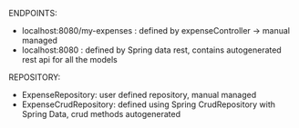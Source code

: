 ENDPOINTS:
- localhost:8080/my-expenses : defined by expenseController -> manual managed
- localhost:8080 : defined by Spring data rest, contains autogenerated rest api for all the models

REPOSITORY:
- ExpenseRepository: user defined repository, manual managed
- ExpenseCrudRepository: defined using Spring CrudRepository with Spring Data, crud methods autogenerated